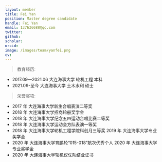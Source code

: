 ```yaml
---
layout: member
title: Fei Yan
position: Master degree candidate
handle: Fei Yan
email: 137636688@qq.com
twitter: 
github: 
scholar:
orcid: 
image: /images/team/yanfei.png
cv: 
---
```



> 教育经历:

- 2017.09—2021.06 大连海事大学 轮机工程 本科
- 2021.09-至今 大连海事大学 土木水利 硕士

> 荣誉奖项:

- 2017 年 大连海事大学新生合唱表演二等奖
- 2018 年 大连海事大学招商轮船奖学金
- 2018 年 大连海事大学纪念五四运动合唱比赛二等奖
- 2018 年 大连海事大学运动会方队表演一等奖
- 2018 年 大连海事大学轮机工程学院科创月三等奖 2019 年 大连海事大学专业奖学金
- 2020 年 大连海事大学育鹏轮“015-018”航次优秀个人 2020 年 大连海事大学专业奖学金
- 2020 年 大连海事大学轮机仪仗队结业证书




